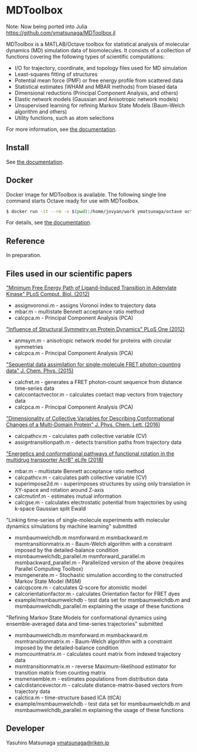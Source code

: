 # MDToolbox

Note: Now being ported into Julia https://github.com/ymatsunaga/MDToolbox.jl

MDToolbox is a MATLAB/Octave toolbox for statistical analysis of
molecular dynamics (MD) simulation data of biomolecules. It consists
of a collection of functions covering the following types of
scientific computations: 

* I/O for trajectory, coordinate, and topology files used for MD simulation
* Least-squares fitting of structures
* Potential mean force (PMF) or free energy profile from scattered data
* Statistical estimates (WHAM and MBAR methods) from biased data
* Dimensional reductions (Principal Component Analysis, and others)
* Elastic network models (Gaussian and Anisotropic network models)
* Unsupervised learning for refining Markov State Models (Baum-Welch algorithm and others)
* Utility functions, such as atom selections

For more information, see [the documentation](http://mdtoolbox.readthedocs.org/).

## Install

See [the documentation](http://mdtoolbox.readthedocs.io/en/latest/introduction.html#installation-for-matlab).

## Docker

Docker image for MDToolbox is available.
The following single line command starts Octave ready for use with MDToolbox.

```sh
$ docker run -it --rm -v $(pwd):/home/jovyan/work ymatsunaga/octave octave
```

For details, see [the documentation](http://mdtoolbox.readthedocs.io/en/latest/introduction.html#docker-image-for-mdtoolbox).

## Reference

In preparation.

## Files used in our scientific papers

["Minimum Free Energy Path of Ligand-Induced Transition in Adenylate Kinase" PLoS Comput. Biol. (2012)](https://doi.org/10.1371/journal.pcbi.1002555)
* assignvoronoi.m - assigns Voronoi index to trajectory data
* mbar.m - multistate Bennett acceptance ratio method
* calcpca.m  - Principal Component Analysis (PCA)

["Influence of Structural Symmetry on Protein Dynamics" PLoS One (2012)](https://doi.org/10.1371/journal.pone.0050011)
* anmsym.m - anisotropic network model for proteins with circular symmetries
* calcpca.m  - Principal Component Analysis (PCA)

["Sequential data assimilation for single-molecule FRET photon-counting data" J. Chem. Phys. (2015)](https://doi.org/10.1063/1.4921983)
* calcfret.m - generates a FRET photon-count sequence from distance time-series data
* calccontactvector.m - calculates contact map vectors from trajectory data
* calcpca.m  - Principal Component Analysis (PCA)

["Dimensionality of Collective Variables for Describing Conformational Changes of a Multi-Domain Protein" J. Phys. Chem. Lett. (2016)](https://doi.org/10.1021/acs.jpclett.6b00317)
* calcpathcv.m - calculates path collective variable (CV)
* assigntransitionpath.m - detects transition paths from trajectory data

["Energetics and conformational pathways of functional rotation in the multidrug transporter AcrB" eLife (2018)](https://doi.org/10.7554/eLife.31715)
* mbar.m - multistate Bennett acceptance ratio method
* calcpathcv.m - calculates path collective variable (CV)
* superimpose2d.m - superimposes structures by using only translation in XY-space and rotation around Z-axis
* calcmutinf.m - estimates mutual information
* calcgse.m - calculates electrostatic potential from trajectories by using k-space Gaussian split Ewald

"Linking time-series of single-molecule experiments with molecular dynamics simulations by machine learning" submitted
* msmbaumwelchdb.m msmforward.m msmbackward.m msmtransitionmatrix.m - Baum-Welch algorithm with a constraint imposed by the detailed-balance condition
* msmbaumwelchdb_parallel.m msmforward_parallel.m msmbackward_parallel.m - Parallelized version of the above (requires Parallel Computing Toolbox)
* msmgenerate.m - Stochastic simulation according to the constructed Markov State Model (MSM)
* calcqscore.m - calculates Q-score for atomistic model
* calcorientationfactor.m - calculates Orientation factor for FRET dyes
* example/msmbaumwelchdb - test data set for msmbaumwelchdb.m and msmbaumwelchdb_parallel.m explaining the usage of these functions

"Refining Markov State Models for conformational dynamics using ensemble-averaged data and time-series trajectories" submitted
* msmbaumwelchdb.m  msmforward.m msmbackward.m msmtransitionmatrix.m - Baum-Welch algorithm with a constraint imposed by the detailed-balance condition
* msmcountmatrix.m - calculates count matrix from indexed trajectory data
* msmtransitionmatrix.m - reverse Maximum-likelihood estimator for transition matrix from counting matrix
* msmensemble.m - estimates populations from distribution data
* calcdistancevector.m - calculate distance-matrix-based vectors from trajectory data
* calctica.m - time-structure based ICA (tICA)
* example/msmbaumwelchdb - test data set for msmbaumwelchdb.m and msmbaumwelchdb_parallel.m explaining the usage of these functions

## Developer

Yasuhiro Matsunaga ymatsunaga@riken.jp

